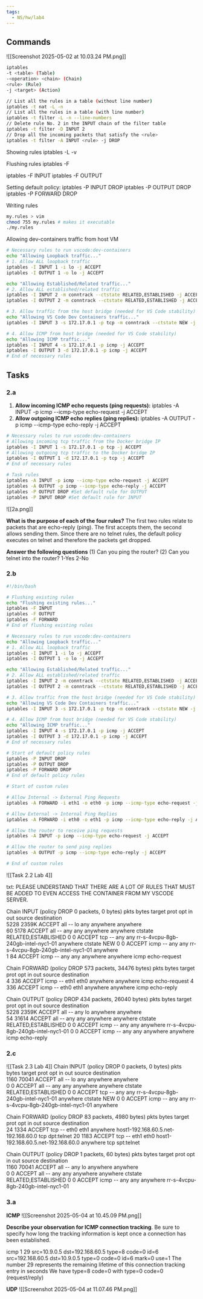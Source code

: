 ```yaml
---
tags:
  - NS/hw/lab4
---
```

## Commands

![[Screenshot 2025-05-02 at 10.03.24 PM.png]]

```bash
iptables 
-t <table> (Table)
-<operation> <chain> (Chain)
<rule> (Rule)
-j <target> (Action)
```

```bash
// List all the rules in a table (without line number)
iptables -t nat -L -n
// List all the rules in a table (with line number)
iptables -t filter -L -n --line-numbers
// Delete rule No. 2 in the INPUT chain of the filter table
iptables -t filter -D INPUT 2
// Drop all the incoming packets that satisfy the <rule>
iptables -t filter -A INPUT <rule> -j DROP
```

Showing rules
iptables -L -v

Flushing rules
iptables -F

iptables -F INPUT
iptables -F OUTPUT

Setting default policy:
iptables -P INPUT DROP
iptables -P OUTPUT DROP
iptables -P FORWARD DROP

Writing rules

``` bash
my.rules > vim
chmod 755 my.rules # makes it executable
./my.rules
```

Allowing dev-containers traffic from host VM
```bash
# Necessary rules to run vscode:dev-containers 
echo "Allowing Loopback traffic..."
# 1. Allow ALL loopback traffic 
iptables -I INPUT 1 -i lo -j ACCEPT
iptables -I OUTPUT 1 -o lo -j ACCEPT

echo "Allowing Established/Related traffic..."
# 2. Allow ALL established/related traffic
iptables -I INPUT 2 -m conntrack --ctstate RELATED,ESTABLISHED -j ACCEPT
iptables -I OUTPUT 2 -m conntrack --ctstate RELATED,ESTABLISHED -j ACCEPT

# 3. Allow traffic from the host bridge (needed for VS Code stability)
echo "Allowing VS Code Dev Containers traffic..."
iptables -I INPUT 3 -s 172.17.0.1 -p tcp -m conntrack --ctstate NEW -j ACCEPT

# 4. Allow ICMP from host bridge (needed for VS Code stability)
echo "Allowing ICMP traffic..."
iptables -I INPUT 4 -s 172.17.0.1 -p icmp -j ACCEPT
iptables -I OUTPUT 3 -d 172.17.0.1 -p icmp -j ACCEPT
# End of necessary rules
```

## Tasks
### 2.a
1. **Allow incoming ICMP echo requests (ping requests):**
iptables -A INPUT -p icmp --icmp-type echo-request -j ACCEPT
 2. **Allow outgoing ICMP echo replies (ping replies):**
iptables -A OUTPUT -p icmp --icmp-type echo-reply -j ACCEPT


```bash
# Necessary rules to run vscode:dev-containers 
# Allowing incoming tcp traffic from the Docker bridge IP
iptables -I INPUT 1 -s 172.17.0.1 -p tcp -j ACCEPT
# Allowing outgoing tcp traffic to the Docker bridge IP 
iptables -I OUTPUT 1 -d 172.17.0.1 -p tcp -j ACCEPT
# End of necessary rules

# Task rules
iptables -A INPUT -p icmp --icmp-type echo-request -j ACCEPT
iptables -A OUTPUT -p icmp --icmp-type echo-reply -j ACCEPT
iptables -P OUTPUT DROP #Set default rule for OUTPUT
iptables -P INPUT DROP #Set default rule for INPUT
```

![[2a.png]]

**What is the purpose of each of the four rules?**
The first two rules relate to packets that are echo-reply (ping). The first accepts them, the second allows sending them.
Since there are no telnet rules, the default policy executes on telnet and therefore the packets get dropped.

**Answer the following questions** 
(1) Can you ping the router?
(2) Can you telnet into the router?
1-Yes
2-No
### 2.b
```bash
#!/bin/bash

# Flushing existing rules
echo "Flushing existing rules..."
iptables -F INPUT
iptables -F OUTPUT
iptables -F FORWARD
# End of flushing existing rules

# Necessary rules to run vscode:dev-containers 
echo "Allowing Loopback traffic..."
# 1. Allow ALL loopback traffic 
iptables -I INPUT 1 -i lo -j ACCEPT
iptables -I OUTPUT 1 -o lo -j ACCEPT

echo "Allowing Established/Related traffic..."
# 2. Allow ALL established/related traffic
iptables -I INPUT 2 -m conntrack --ctstate RELATED,ESTABLISHED -j ACCEPT
iptables -I OUTPUT 2 -m conntrack --ctstate RELATED,ESTABLISHED -j ACCEPT

# 3. Allow traffic from the host bridge (needed for VS Code stability)
echo "Allowing VS Code Dev Containers traffic..."
iptables -I INPUT 3 -s 172.17.0.1 -p tcp -m conntrack --ctstate NEW -j ACCEPT

# 4. Allow ICMP from host bridge (needed for VS Code stability)
echo "Allowing ICMP traffic..."
iptables -I INPUT 4 -s 172.17.0.1 -p icmp -j ACCEPT
iptables -I OUTPUT 3 -d 172.17.0.1 -p icmp -j ACCEPT
# End of necessary rules

# Start of default policy rules
iptables -P INPUT DROP
iptables -P OUTPUT DROP
iptables -P FORWARD DROP
# End of default policy rules

# Start of custom rules

# Allow Internal -> External Ping Requests
iptables -A FORWARD -i eth1 -o eth0 -p icmp --icmp-type echo-request -j ACCEPT

# Allow External -> Internal Ping Replies
iptables -A FORWARD -i eth0 -o eth1 -p icmp --icmp-type echo-reply -j ACCEPT

# Allow the router to receive ping requests
iptables -A INPUT -p icmp --icmp-type echo-request -j ACCEPT

# Allow the router to send ping replies
iptables -A OUTPUT -p icmp --icmp-type echo-reply -j ACCEPT

# End of custom rules
```
![[Task 2.2 Lab 4]]

txt:
PLEASE UNDERSTAND THAT THERE ARE A LOT OF RULES THAT MUST BE ADDED TO EVEN ACCESS THE CONTAINER FROM MY VSCODE SERVER. 

Chain INPUT (policy DROP 0 packets, 0 bytes)
 pkts bytes target     prot opt in     out     source               destination         
 5228 2359K ACCEPT     all  --  lo     any     anywhere             anywhere            
   60  5178 ACCEPT     all  --  any    any     anywhere             anywhere             ctstate RELATED,ESTABLISHED
    0     0 ACCEPT     tcp  --  any    any     rr-s-4vcpu-8gb-240gb-intel-nyc1-01  anywhere             ctstate NEW
    0     0 ACCEPT     icmp --  any    any     rr-s-4vcpu-8gb-240gb-intel-nyc1-01  anywhere            
    1    84 ACCEPT     icmp --  any    any     anywhere             anywhere             icmp echo-request

Chain FORWARD (policy DROP 573 packets, 34476 bytes)
 pkts bytes target     prot opt in     out     source               destination         
    4   336 ACCEPT     icmp --  eth1   eth0    anywhere             anywhere             icmp echo-request
    4   336 ACCEPT     icmp --  eth0   eth1    anywhere             anywhere             icmp echo-reply

Chain OUTPUT (policy DROP 434 packets, 26040 bytes)
 pkts bytes target     prot opt in     out     source               destination         
 5228 2359K ACCEPT     all  --  any    lo      anywhere             anywhere            
   54 31614 ACCEPT     all  --  any    any     anywhere             anywhere             ctstate RELATED,ESTABLISHED
    0     0 ACCEPT     icmp --  any    any     anywhere             rr-s-4vcpu-8gb-240gb-intel-nyc1-01 
    0     0 ACCEPT     icmp --  any    any     anywhere             anywhere             icmp echo-reply


### 2.c
![[Task 2.3 Lab 4]]
Chain INPUT (policy DROP 0 packets, 0 bytes)
 pkts bytes target     prot opt in     out     source               destination         
 1160 70041 ACCEPT     all  --  lo     any     anywhere             anywhere            
    0     0 ACCEPT     all  --  any    any     anywhere             anywhere             ctstate RELATED,ESTABLISHED
    0     0 ACCEPT     tcp  --  any    any     rr-s-4vcpu-8gb-240gb-intel-nyc1-01  anywhere             ctstate NEW
    0     0 ACCEPT     icmp --  any    any     rr-s-4vcpu-8gb-240gb-intel-nyc1-01  anywhere            

Chain FORWARD (policy DROP 83 packets, 4980 bytes)
 pkts bytes target     prot opt in     out     source               destination         
   24  1334 ACCEPT     tcp  --  eth0   eth1    anywhere             host1-192.168.60.5.net-192.168.60.0  tcp dpt:telnet
   20  1183 ACCEPT     tcp  --  eth1   eth0    host1-192.168.60.5.net-192.168.60.0  anywhere             tcp spt:telnet

Chain OUTPUT (policy DROP 1 packets, 60 bytes)
 pkts bytes target     prot opt in     out     source               destination         
 1160 70041 ACCEPT     all  --  any    lo      anywhere             anywhere            
    0     0 ACCEPT     all  --  any    any     anywhere             anywhere             ctstate RELATED,ESTABLISHED
    0     0 ACCEPT     icmp --  any    any     anywhere             rr-s-4vcpu-8gb-240gb-intel-nyc1-01 

### 3.a

**ICMP**
![[Screenshot 2025-05-04 at 10.45.09 PM.png]]

**Describe your observation for ICMP connection tracking**. Be sure to specify how long the tracking information is kept once a connection has been established.

icmp     1 29 src=10.9.0.5 dst=192.168.60.5 type=8 code=0 id=6 src=192.168.60.5 dst=10.9.0.5 type=0 code=0 id=6 mark=0 use=1
The number 29 represents the remaining lifetime of this connection tracking entry in seconds
We have type=8 code=0 with type=0 code=0 (request/reply)

**UDP**
![[Screenshot 2025-05-04 at 11.07.46 PM.png]]

